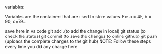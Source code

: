 variables:

Variables are the containers that are used to store values. Ex: a = 45, b = 90, c=79...

save here in vs code
git add .(to add the change in local)
git status (to check the status)
git commit (to save the changes to online github)
git push (uploads the complete changes to the git hub)
NOTE: Follow these steps every time you did any change here